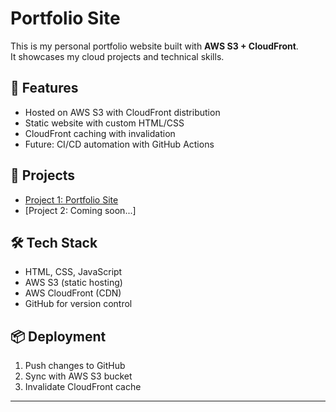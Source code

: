 # Portfolio Site

This is my personal portfolio website built with **AWS S3 + CloudFront**.  
It showcases my cloud projects and technical skills.

## 🚀 Features
- Hosted on AWS S3 with CloudFront distribution
- Static website with custom HTML/CSS
- CloudFront caching with invalidation
- Future: CI/CD automation with GitHub Actions

## 📂 Projects
- [Project 1: Portfolio Site](https://d3irpjkn9c0xju.cloudfront.net/)
- [Project 2: Coming soon...]

## 🛠️ Tech Stack
- HTML, CSS, JavaScript
- AWS S3 (static hosting)
- AWS CloudFront (CDN)
- GitHub for version control

## 📦 Deployment
1. Push changes to GitHub
2. Sync with AWS S3 bucket
3. Invalidate CloudFront cache

---
